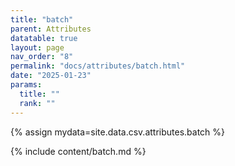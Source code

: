 ```yaml
---
title: "batch"
parent: Attributes
datatable: true
layout: page
nav_order: "8"
permalink: "docs/attributes/batch.html"
date: "2025-01-23"
params:
  title: ""
  rank: ""
---
```

{% assign mydata=site.data.csv.attributes.batch %} 

{% include content/batch.md %}
